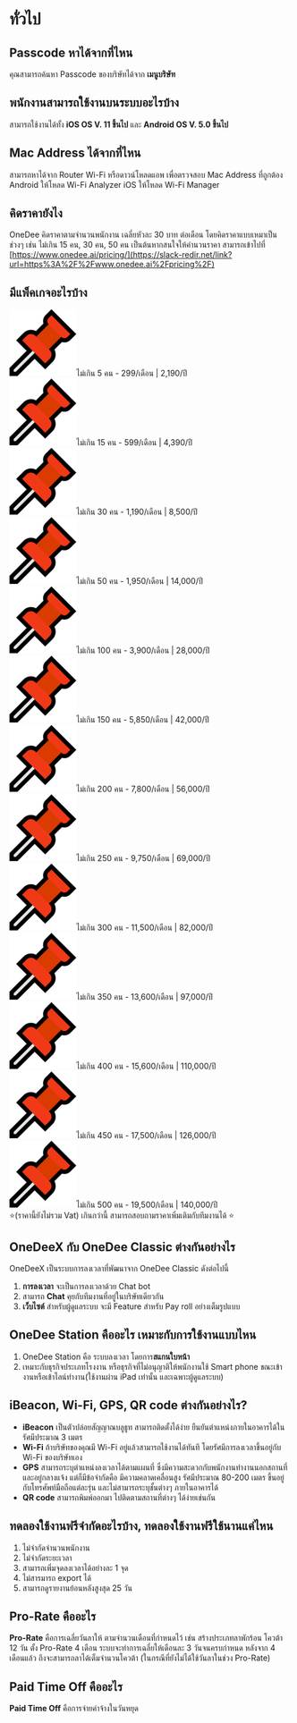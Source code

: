 # ทั่วไป

## Passcode หาได้จากที่ไหน

คุณสามารถค้นหา Passcode ของบริษัทได้จาก **เมนูบริษัท**

## **พนักงานสามารถใช้งานบนระบบอะไรบ้าง**

สามารถใช้งานได้ทั้ง **iOS OS V. 11 ขึ้นไป** และ **Android OS V. 5.0 ขึ้นไป**

## Mac Address ได้จากที่ไหน

สามารถหาได้จาก Router Wi-Fi หรือดาวน์โหลดแอพ เพื่อตรวจสอบ Mac Address ที่ถูกต้อง Android ให้โหลด Wi-Fi Analyzer iOS ให้โหลด Wi-Fi Manager

## คิดราคายังไง

OneDee คิดราคาตามจำนวนพนักงาน เฉลี่ยหัวละ 30 บาท ต่อเดือน โดยคิดราคาแบบเหมาเป็นช่วงๆ เช่น ไม่เกิน 15 คน, 30 คน, 50 คน เป็นต้นหากสนใจให้คำนวนราคา สามารถเข้าไปที่ [https://www.onedee.ai/pricing/](https://slack-redir.net/link?url=https%3A%2F%2Fwww.onedee.ai%2Fpricing%2F)

## มีแพ็คเกจอะไรบ้าง

![](../../.gitbook/assets/image-21%20%284%29.png)ไม่เกิน 5 คน - 299/เดือน \| 2,190/ปี  
![](../../.gitbook/assets/image-21%20%285%29.png)ไม่เกิน 15 คน - 599/เดือน \| 4,390/ปี  
![](../../.gitbook/assets/image-21%20%286%29.png)ไม่เกิน 30 คน - 1,190/เดือน \| 8,500/ปี  
![](../../.gitbook/assets/image-21%20%281%29.png)ไม่เกิน 50 คน - 1,950/เดือน \| 14,000/ปี  
![](../../.gitbook/assets/image-21.png)ไม่เกิน 100 คน - 3,900/เดือน \| 28,000/ปี  
![](../../.gitbook/assets/image-21%20%282%29.png)ไม่เกิน 150 คน - 5,850/เดือน \| 42,000/ปี  
![](../../.gitbook/assets/image-21%20%283%29.png)ไม่เกิน 200 คน - 7,800/เดือน \| 56,000/ปี  
![](../../.gitbook/assets/image-4%20%284%29.png)ไม่เกิน 250 คน - 9,750/เดือน \| 69,000/ปี  
![](../../.gitbook/assets/image-4%20%283%29.png)ไม่เกิน 300 คน - 11,500/เดือน \| 82,000/ปี  
![](../../.gitbook/assets/image-4%20%282%29.png)ไม่เกิน 350 คน - 13,600/เดือน \| 97,000/ปี  
![](../../.gitbook/assets/image-4%20%281%29.png)ไม่เกิน 400 คน - 15,600/เดือน \| 110,000/ปี  
![](../../.gitbook/assets/image-4%20%285%29.png)ไม่เกิน 450 คน - 17,500/เดือน \| 126,000/ปี  
![](../../.gitbook/assets/image-4.png)ไม่เกิน 500 คน - 19,500/เดือน \| 140,000/ปี  
⭐\(ราคานี้ยังไม่รวม Vat\) เกินกว่านี้ สามารถสอบถามราคาเพิ่มเติมกับทีมงานได้ ⭐

## OneDeeX กับ OneDee Classic ต่างกันอย่างไร

OneDeeX เป็นระบบการลงเวลาที่พัฒนาจาก OneDee Classic ดังต่อไปนี้

1. **การลงเวลา** จะเป็นการลงเวลาด้วย Chat bot 
2. สามารถ **Chat** คุยกับทีมงานที่อยู่ในบริษัทเดียวกัน 
3. **เว็บไซต์** สำหรับผู้ดูแลระบบ จะมี Feature สำหรับ Pay roll อย่างเต็มรูปแบบ

## OneDee Station คืออะไร เหมาะกับการใช้งานแบบไหน

1. OneDee Station คือ ระบบลงเวลา โดยการ**สแกนใบหน้า**
2. เหมาะกับธุรกิจประเภทโรงงาน หรือธุรกิจที่ไม่อนุญาติให้พนักงานใช้ Smart phone ขณะเข้างานหรือเข้าไลน์ทำงาน\(ใช้งานผ่าน iPad เท่านั้น และเฉพาะผู้ดูแลระบบ\)

## iBeacon, Wi-Fi, GPS, QR code ต่างกันอย่างไร?

* **iBeacon** เป็นตัวปล่อยสัญญาณบลูธูท สามารถติดตั้งได้ง่าย ยืนยันตำแหน่งภายในอาคารได้ในรัศมีประมาณ 3 เมตร
* **Wi-Fi** ถ้าบริษัทของคุณมี Wi-Fi อยู่แล้วสามารถใช้งานได้ทันที โดยรัศมีการลงเวลาขึ้นอยู่กับ Wi-Fi ของบริษัทเอง
* **GPS** สามารถระบุตำแหน่งลงเวลาได้ตามแผนที่ ซึ่งมีความสะดวกกับพนักงานทำงานนอกสถานที่ และอยู่กลางแจ้ง แต่ก็มีข้อจำกัดคือ มีความคลาดเคลื่อนสูง รัศมีประมาณ 80-200 เมตร ขึ้นอยู่กับโทรศัพท์มือถือแต่ละรุ่น และไม่สามารถระบุชั้นต่างๆ ภายในอาคารได้
* **QR code** สามารถพิมพ์ออกมา ไปติดตามสถานที่ต่างๆ ได้ง่ายเช่นกัน

## ทดลองใช้งานฟรีจำกัดอะไรบ้าง, ทดลองใช้งานฟรีใช้นานแค่ไหน

1. ไม่จำกัดจำนวนพนักงาน
2. ไม่จำกัดระยะเวลา
3. สามารถเพิ่มจุดลงเวลาได้อย่างละ 1 จุด
4. ไม่สารมารถ export ได้
5. สามารถดูรายงานย้อนหลังสูงสุด 25 วัน

## Pro-Rate คืออะไร

**Pro-Rate** คือการเฉลี่ยวันลาให้ ตามจำนวนเดือนที่กำหนดไว้ เช่น สร้างประเภทลาพักร้อน โควต้า 12 วัน ตั้ง Pro-Rate 4 เดือน ระบบจะทำการเฉลี่ยให้เดือนละ 3 วันจนครบกำหนด หลังจาก 4 เดือนแล้ว ถึงจะสามารถลาได้เต็มจำนวนโควต้า \(ในกรณีที่ยังไม่ได้ใช้วันลาในช่วง Pro-Rate\)

## Paid Time Off คืออะไร

**Paid Time Off** คือการจ่ายค่าจ้างในวันหยุด

